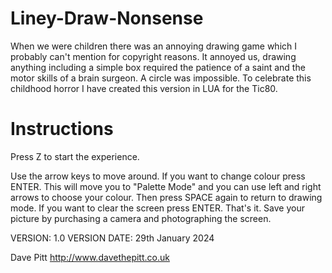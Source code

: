 # Liney-Draw-Nonsense

When we were children there was an annoying drawing game which I probably can't mention for copyright reasons. It annoyed us, drawing anything including a simple box required the patience of a saint and the motor skills of a brain surgeon. A circle was impossible.
To celebrate this childhood horror I have created this version in LUA for the Tic80.

# Instructions

Press Z to start the experience.

Use the arrow keys to move around. If you want to change colour press ENTER. This will move you to "Palette Mode" and you can use left and right arrows to choose your colour. Then press SPACE again to return to drawing mode. If you want to clear the screen press ENTER. That's it. Save your picture by purchasing a camera and photographing the screen. 

VERSION: 1.0
VERSION DATE: 29th January 2024

Dave Pitt
http://www.davethepitt.co.uk 

